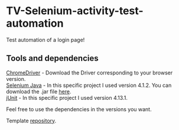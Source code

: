 # TV-Selenium-activity-test-automation
Test automation of a login page!

## Tools and dependencies
<a href="https://chromedriver.chromium.org/downloads">ChromeDriver</a> - Download the Driver corresponding to your 
browser version. <br>
<a href="https://mvnrepository.com/artifact/org.seleniumhq.selenium/selenium-java">Selenium Java</a> - In this 
specific project I used version 4.1.2. You can download the .jar file 
<a href="https://www.selenium.dev/downloads/">here</a>. <br>
<a href="https://mvnrepository.com/artifact/junit/junit">jUnit</a> - In this specific project I used version 4.13.1.<br>

Feel free to use the dependencies in the versions you want.

Template <a href="https://github.com/domingoslequechane/login_page/">repository</a>.
